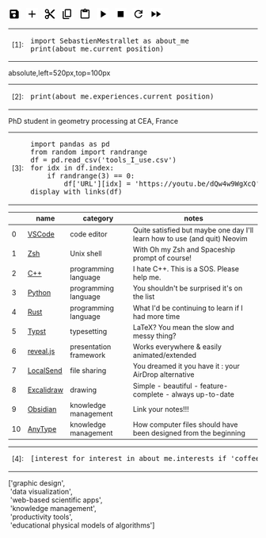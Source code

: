 <!-- you know it's gonna be fancy when there's more HTML than Markdown -->

<picture>
  <source media="(prefers-color-scheme: dark)" srcset="icons/save_white.png">
  <source media="(prefers-color-scheme: light)" srcset="icons/save_black.png">
  <img alt="Save" src="icons/save_black.png">
</picture>
&nbsp;
<picture>
  <source media="(prefers-color-scheme: dark)" srcset="icons/add_white.png">
  <source media="(prefers-color-scheme: light)" srcset="icons/add_black.png">
  <img alt="Add" src="icons/add_black.png">
</picture>
&nbsp;
<picture>
  <source media="(prefers-color-scheme: dark)" srcset="icons/cut_white.png">
  <source media="(prefers-color-scheme: light)" srcset="icons/cut_black.png">
  <img alt="Cut" src="icons/cut_black.png">
</picture>
&nbsp;
<picture>
  <source media="(prefers-color-scheme: dark)" srcset="icons/copy_white.png">
  <source media="(prefers-color-scheme: light)" srcset="icons/copy_black.png">
  <img alt="Copy" src="icons/copy_black.png">
</picture>
&nbsp;
<picture>
  <source media="(prefers-color-scheme: dark)" srcset="icons/paste_white.png">
  <source media="(prefers-color-scheme: light)" srcset="icons/paste_black.png">
  <img alt="Paste" src="icons/paste_black.png">
</picture>
&nbsp;
<picture>
  <source media="(prefers-color-scheme: dark)" srcset="icons/run_white.png">
  <source media="(prefers-color-scheme: light)" srcset="icons/run_black.png">
  <img alt="Run" src="icons/run_black.png">
</picture>
&nbsp;
<picture>
  <source media="(prefers-color-scheme: dark)" srcset="icons/stop_white.png">
  <source media="(prefers-color-scheme: light)" srcset="icons/stop_black.png">
  <img alt="Stop" src="icons/stop_black.png">
</picture>
&nbsp;
<picture>
  <source media="(prefers-color-scheme: dark)" srcset="icons/restart_white.png">
  <source media="(prefers-color-scheme: light)" srcset="icons/restart_black.png">
  <img alt="Restart" src="icons/restart_black.png">
</picture>
&nbsp;
<picture>
  <source media="(prefers-color-scheme: dark)" srcset="icons/fast_forward_white.png">
  <source media="(prefers-color-scheme: light)" srcset="icons/fast_forward_black.png">
  <img alt="Fast-forward" src="icons/fast_forward_black.png">
</picture>
<br/>

<!-- use a HTML table to be able to put code blocks inside -->
<table>
  <tr>
    <td>[1]:</td>
    <td><pre lang="python">
import SebastienMestrallet as about_me                                                               
print(about_me.current_position)
</pre></td>
  </tr>
</table>

absolute,left=520px,top=100px

<table>
  <tr>
    <td>[2]:</td>
    <td><pre lang="python">
print(about_me.experiences.current_position)                                                         
</pre></td>
  </tr>
</table>

PhD student in geometry processing at CEA, France

<table>
  <tr>
    <td>[3]:</td>
    <td><pre lang="python">
import pandas as pd                                                                                  
from random import randrange
df = pd.read_csv('tools_I_use.csv')
for idx in df.index:
    if randrange(3) == 0:
        df['URL'][idx] = 'https://youtu.be/dQw4w9WgXcQ'
display_with_links(df)
</pre></td>
  </tr>
</table>

&nbsp; | name | category | notes
-------|------|-------------|-------
0 | [VSCode](https://code.visualstudio.com) | code editor | Quite satisfied but maybe one day I'll learn how to use (and quit) Neovim
1 | [Zsh](https://www.zsh.org/) | Unix shell | With Oh my Zsh and Spaceship prompt of course!
2 | [C++](https://isocpp.org/) | programming language | I hate C++. This is a SOS. Please help me.
3 | [Python](https://www.python.org/) | programming language| You shouldn't be surprised it's on the list
4 | [Rust](https://www.rust-lang.org) | programming language | What I'd be continuing to learn if I had more time
5 | [Typst](https://github.com/typst/typst) | typesetting | LaTeX? You mean the slow and messy thing?
6 | [reveal.js](https://revealjs.com/) | presentation framework | Works everywhere & easily animated/extended
7 | [LocalSend](https://localsend.org/#/) | file sharing | You dreamed it you have it : your AirDrop alternative
8 | [Excalidraw](https://excalidraw.com/) | drawing | Simple - beautiful - feature-complete - always up-to-date
9 | [Obsidian](https://obsidian.md/) | knowledge management | Link your notes!!!
10 | [AnyType](https://anytype.io/) | knowledge management | How computer files should have been designed from the beginning

<table>
  <tr>
    <td>[4]:</td>
    <td><pre lang="python">
[interest for interest in about_me.interests if 'coffee' not in interest]                            
</pre></td>
  </tr>
</table>

['graphic design',<br/>
&nbsp;'data visualization',<br/>
&nbsp;'web-based scientific apps',<br/>
&nbsp;'knowledge management',<br/>
&nbsp;'productivity tools',<br/>
&nbsp;'educational physical models of algorithms']
